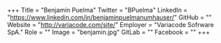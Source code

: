 +++
Title = "Benjamín Puelma"
Twitter = "BPuelma"
LinkedIn = "https://www.linkedin.com/in/benjaminpuelmanumhauser/"
GitHub = ""
Website = "http://variacode.com/site/"
Employer = "Variacode Sofrware SpA."
Role = ""
Image = "benjamin.jpg"
GitLab = ""
Facebook = ""
+++
